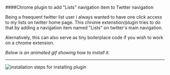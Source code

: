 ####Chrome plugin to add "Lists" navigation item to Twitter navigation

Being a freequent twitter list user i always wanted to have one click access to my lists on twitter home page. This chrome extenstion/plugin tries to do that by adding a navigation item named "Lists" on twitter's main navigation.

Alernatively, this can also serve as tiny boilerplace code if you wish to work on a chrome extension.

_Below is an animated gif showing how to install it._
***

![installation steps for installing plugin](http://cdn.makeagif.com/media/1-02-2014/9tKTH2.gif)
